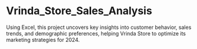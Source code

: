 # Vrinda_Store_Sales_Analysis
Using Excel, this project uncovers key insights into customer behavior, sales trends, and demographic preferences, helping Vrinda Store to optimize its marketing strategies for 2024.
